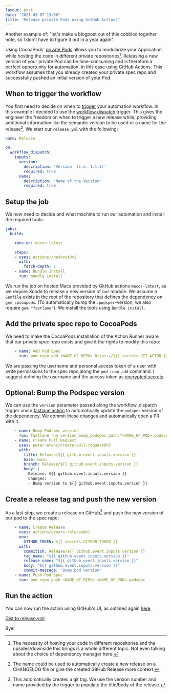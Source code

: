```yaml
---
layout: post
date: "2021-03-07 13:00"
title: "Release private Pods using GitHub Actions"
---
```

Another example of: "let's make a blogpost out of this cobbled together note, so I don't have to figure it out in a year again".

Using CocoaPods' [private Pods](https://guides.cocoapods.org/making/private-cocoapods.html) allows you to modularize your Application while hosting the code in different private repositories[^1]. Releasing a new version of your private Pod can be time-consuming and is therefore a perfect opportunity for automation, in this case using GitHub Actions.
This workflow assumes that you already created your private spec repo and successfully pushed an initial version of your Pod.

## When to trigger the workflow
You first need to decide on when to [trigger](https://docs.github.com/en/actions/reference/events-that-trigger-workflows) your automation workflow. In this example I decided to use the [workflow dispatch](https://github.blog/changelog/2020-07-06-github-actions-manual-triggers-with-workflow_dispatch/) trigger. This gives the engineer the freedom on when to trigger a new release while, providing additional information like the semantic version to be used or a name for the release[^2]. We start our `release.yml` with the following:

```yml
name: Release

on:
  workflow_dispatch:
    inputs:
      version:
        description: 'Version  (i.e. 1.1.3)'
        required: true
      name:
        description: 'Name of the Version'
        required: true
```

## Setup the job
We now need to decide and what machine to run our automation and install the required tools:

```yml
jobs:
  build:

    runs-on: macos-latest

    steps:
    - uses: actions/checkout@v2
      with:
        fetch-depth: 1
    - name: Bundle Install
      run: bundle install

```

We run the job on hosted Macs provided by GitHub actions `macos-latest`, as we require Xcode to release a new version of our module. We assume a `Gemfile` exists in the root of the repository that defines the dependency on `gem cocoapods`. (To automatically bump the `.podspec`-version, we also require `gem "fastlane"`). We install the tools using `Bundle install`.

## Add the private spec repo to CocoaPods
We need to make the CocoaPods installation of the Action Runner aware that our private spec repo exists and give it the rights to modify this repo:

```yml
    - name: Add Pod Spec
      run: pod repo add <NAME_OF_REPO> https://${{ secrets.GIT_ACTOR }}:${{ secrets.GIT_TOKEN }}@github.com/<ORG>/<REPO_NAME>.git
```

We are passing the username and personal access token of a user with write permissions to the spec repo along the `pod repo add` command. I suggest defining the username and the access token as [encrypted secrets](https://docs.github.com/en/actions/reference/encrypted-secrets).

## Optional: Bump the Podspec version
We can use the `version` parameter passed along the workflow_dispatch trigger and a [fastlane action](https://docs.fastlane.tools/actions/version_bump_podspec/) to automatically update the `podspec` version of the dependency. We commit these changes and automatically open a PR with it.

```yml
    - name: Bump Podspec version
      run: fastlane run version_bump_podspec path:"<NAME_OF_POD>.podspec" version_number:${{ github.event.inputs.version }}
    - name: Create Pull Request
      uses: peter-evans/create-pull-request@v3
      with:
        title: Release/${{ github.event.inputs.version }}
        base: main
        branch: Release/${{ github.event.inputs.version }}
        body: |
          Release: ${{ github.event.inputs.version }}
          Changes:
          - Bump version to ${{ github.event.inputs.version }}
```


## Create a release tag and push the new version
As a last step, we create a release on GitHub[^3] and push the new version of our pod to the spec repo:

```yml
    - name: Create Release
      uses: actions/create-release@v1
      env:
        GITHUB_TOKEN: ${{ secrets.GITHUB_TOKEN }}
      with:
        commitish: Release/${{ github.event.inputs.version }}
        tag_name: "${{ github.event.inputs.version }}"
        release_name: "${{ github.event.inputs.version }}"
        body: "${{ github.event.inputs.version }}"
        commit-message: "Bump pod version"
    - name: Push Pod Spec
      run: pod repo push <NAME_OF_REPO> <NAME_OF_POD>.podspec
```

## Run the action
You can now run the action using GitHub's UI, as outlined again [here](https://github.blog/changelog/2020-07-06-github-actions-manual-triggers-with-workflow_dispatch/).

[Gist to release.yml](https://gist.github.com/hartlco/34e6e3cc35221eb4bc5c30f86cbd20d1)

Bye!

[^1]: The necessity of hosting your code in different repositories and the upsides/downside this brings is a whole different topic. Not even talking about the choice of dependency manager here.
[^2]: The name could be used to automatically create a new release on a CHANGELOG file or give the created GitHub Release more context.
[^3]: This automatically creates a git tag. We use the version number and name provided by the trigger to populate the title/body of the release.